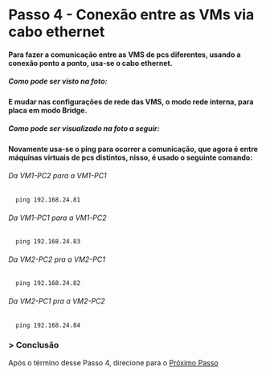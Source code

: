 # Passo 4 - Conexão entre as VMs via cabo ethernet

####  Para fazer a comunicação entre as VMS de pcs diferentes, usando a conexão ponto a ponto, usa-se o cabo ethernet. 
##### Como pode ser visto na foto:

####  E mudar nas configurações de rede das VMS, o modo rede interna, para placa em modo Bridge. 
##### Como pode ser visualizado na foto a seguir: 

####  Novamente usa-se o ping para ocorrer a comunicação, que agora é entre máquinas virtuais de pcs distintos, nisso, é usado o seguinte comando:

######    Da VM1-PC2  para a VM1-PC1
      ping 192.168.24.81
######    Da VM1-PC1  para a VM1-PC2
      ping 192.168.24.83
      
######    Da VM2-PC2  pra a VM2-PC1
      ping 192.168.24.82
######    Da VM2-PC1  pra a VM2-PC2
      ping 192.168.24.84

### > Conclusão
Após o término desse Passo 4, direcione para o [Próximo Passo](https://github.com/Josival/TrabalhoRedes/blob/main/Projeto/PC's/PC1-PC2/Passo5.md)
